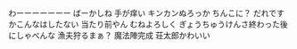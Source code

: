 

わーーーーーーー
ばーかしね
手が痒い
キンカンぬろっか
ちんこに？
だれですかこんなはしたない
当たり前やん
むねよろしく
ぎょうちゅうけんさ終わった後にしゃべんな
漁夫狩るまぁ？
魔法陣完成
荘太郎かわいい